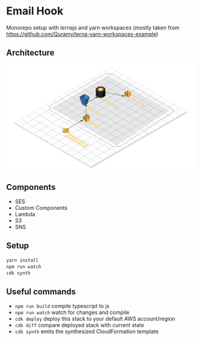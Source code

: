 # Email Hook

Monorepo setup with lernajs and yarn workspaces (mostly taken from https://github.com/Quramy/lerna-yarn-workspaces-example)

## Architecture

![Architecture](./architecture.png)

## Components

- SES
- Custom Components
- Lambda
- S3
- SNS

## Setup

```bash
yarn install
npm run watch
cdk synth
```

## Useful commands

- `npm run build` compile typescript to js
- `npm run watch` watch for changes and compile
- `cdk deploy` deploy this stack to your default AWS account/region
- `cdk diff` compare deployed stack with current state
- `cdk synth` emits the synthesized CloudFormation template
